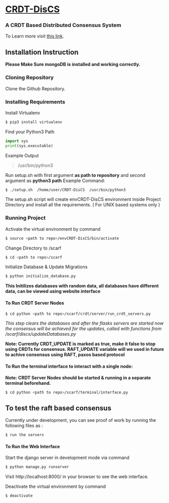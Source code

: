 # [CRDT-DisCS](https://github.com/ayush1120/CRDT-DisCS)
### A CRDT Based Distributed Consensus System
To Learn more visit [this link](https://docs.google.com/document/d/1VCTHx3wVX6Us8y8xRrRbpZXsHLyIKg_P1zGGLV11iZw).

## Installation Instruction
**Please Make Sure mongoDB is installed and working correctly.**
### Cloning Repository 
Clone the Github Repository.

### Installing Requirements
Install Virtualenv
```sh
$ pip3 install virtualenv
```
Find your Python3 Path 
```python
import sys
print(sys.executable)
```
Example Output
> /usr/bin/python3

Run setup.sh with first argument **as path to repository** and second argument as **python3 path**
Example Command:
```sh
$ ./setup.sh  /home/user/CRDT-DisCS  /usr/bin/python3 
```
The setup.sh script will create envCRDT-DisCS environment inside Project Directory and install all the requirements. ( For UNIX based systems only )

### Running Project
Activate the virtual environment by command
```sh
$ source <path to repo>/envCRDT-DisCS/bin/activate
```
Change Directory to <repository>/scarf
```sh
$ cd <path to repo>/scarf
```

Initialize Database & Update Migrations
```sh
$ python initialize_database.py
```
**This Initilizes databases with random data, all databases have different data, can be viewed using website interface**

#### To Run CRDT Server Nodes
```sh
$ cd python <path to repo>/scarf/crdt/server/run_crdt_servers.py
```
*This step clears the databases and after the flasks servers are started now the consensus will be achieved for the updates, called with functions from <ProjectDIR>/scarf/discs/updateDatabases.py*

**Note: Currently CRDT_UPDATE is marked as true, make it false to stop using CRDTs for consensus. RAFT_UPDATE variable will we used in future to achive consensus using RAFT, paxos based protocol**

#### To Run the terminal interface to interact with a single node:
**Note: CRDT Server Nodes should be started & running in a separate terminal beforehand.**
```sh
$ cd python <path to repo>/scarf/terminal/interface.py
```

## To test the raft based consensus
Currently under development, you can see proof of work by running the following files as :
```sh
$ run the servers 
```

#### To Run the Web Interface

Start the django server in development mode via command
```sh
$ python manage.py runserver
```
Visit http://localhost:8000/ in your browser to see the web interface. 

Deactivate the virtual environment by command
```sh
$ deactivate
```